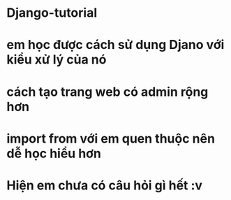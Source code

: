 # Django-tutorial
# em học được cách sử dụng Djano với kiểu xử lý của nó 
# cách tạo trang web có admin rộng hơn
# import from với em quen thuộc nên dễ học hiểu hơn 
# Hiện em chưa có câu hỏi gì hết :v 
